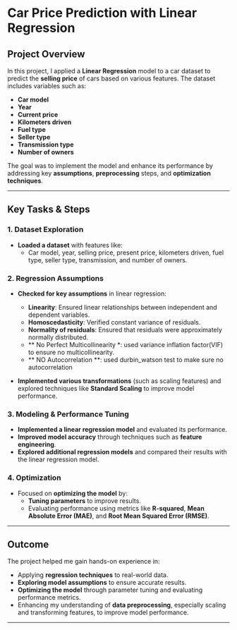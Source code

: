 # Car Price Prediction with Linear Regression

## Project Overview

In this project, I applied a **Linear Regression** model to a car dataset to predict the **selling price** of cars based on various features. The dataset includes variables such as:

- **Car model**
- **Year**
- **Current price**
- **Kilometers driven**
- **Fuel type**
- **Seller type**
- **Transmission type**
- **Number of owners**

The goal was to implement the model and enhance its performance by addressing key **assumptions**, **preprocessing** steps, and **optimization techniques**.

---

## Key Tasks & Steps

### 1. **Dataset Exploration**
- **Loaded a dataset** with features like:
  - Car model, year, selling price, present price, kilometers driven, fuel type, seller type, transmission, and number of owners.
  
### 2. **Regression Assumptions**
- **Checked for key assumptions** in linear regression:
  - **Linearity**: Ensured linear relationships between independent and dependent variables.
  - **Homoscedasticity**: Verified constant variance of residuals.
  - **Normality of residuals**: Ensured that residuals were approximately normally distributed.
  - ** No Perfect Multicollinearity *: used variance inflation factor(VIF) to ensure no multicollinearity.
  -  ** NO Autocorrelation **: used durbin_watson test to make sure no autocorrelation
  
- **Implemented various transformations** (such as scaling features) and explored techniques like **Standard Scaling** to improve model performance.

### 3. **Modeling & Performance Tuning**
- **Implemented a linear regression model** and evaluated its performance.
- **Improved model accuracy** through techniques such as **feature engineering**.
- **Explored additional regression models** and compared their results with the linear regression model.

### 4. **Optimization**
- Focused on **optimizing the model** by:
  - **Tuning parameters** to improve results.
  - Evaluating performance using metrics like **R-squared**, **Mean Absolute Error (MAE)**, and **Root Mean Squared Error (RMSE)**.

---

## Outcome

The project helped me gain hands-on experience in:
- Applying **regression techniques** to real-world data.
- **Exploring model assumptions** to ensure accurate results.
- **Optimizing the model** through parameter tuning and evaluating performance metrics.
- Enhancing my understanding of **data preprocessing**, especially scaling and transforming features, to improve model performance.

---
